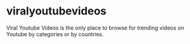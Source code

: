 # viralyoutubevideos
Viral Youtube Videos is the only place to browse for trending videos on Youtube by categories or by countries.
